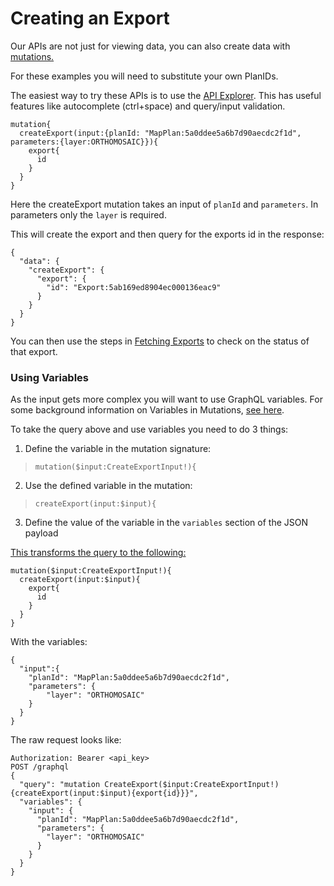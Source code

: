 # Creating an Export

Our APIs are not just for viewing data, you can also create data with [mutations.](http://graphql.org/learn/queries/#mutations)

For these examples you will need to substitute your own PlanIDs.

The easiest way to try these APIs is to use the [API Explorer](https://www.dronedeploy.com/graphql?operationName=null&query=mutation%7B%0A%20%20createExport%28input%3A%7BplanId%3A%20%22MapPlan%3A5a0ddee5a6b7d90aecdc2f1d%22%2C%20parameters%3A%7Blayer%3AORTHOMOSAIC%7D%7D%29%7B%0A%20%20%20%20export%7B%0A%20%20%20%20%20%20id%0A%20%20%20%20%7D%0A%20%20%7D%0A%7D%0A&variables=). This has useful features like autocomplete (ctrl+space) and query/input validation.

```
mutation{
  createExport(input:{planId: "MapPlan:5a0ddee5a6b7d90aecdc2f1d", parameters:{layer:ORTHOMOSAIC}}){
    export{
      id
    }
  }
}
```

Here the createExport mutation takes an input of `planId` and `parameters`. In parameters only the `layer` is required.

This will create the export and then query for the exports id in the response:

```
{
  "data": {
    "createExport": {
      "export": {
        "id": "Export:5ab169ed8904ec000136eac9"
      }
    }
  }
}
```

You can then use the steps in [Fetching Exports](/apis/examples/fetching-exports.md) to check on the status of that export.

### Using Variables

As the input gets more complex you will want to use GraphQL variables. For some background information on Variables in Mutations, [see here](http://graphql.org/learn/queries/#variables).

To take the query above and use variables you need to do 3 things:

1. Define the variable in the mutation signature:
  > `mutation($input:CreateExportInput!){`
2. Use the defined variable in the mutation:
  > `createExport(input:$input){`
3. Define the value of the variable in the `variables` section of the JSON payload

[This transforms the query to the following:](https://www.dronedeploy.com/graphql?operationName=null&query=mutation%28%24input%3ACreateExportInput!%29%7B%0A%20%20createExport%28input%3A%24input%29%7B%0A%20%20%20%20export%7B%0A%20%20%20%20%20%20id%0A%20%20%20%20%7D%0A%20%20%7D%0A%7D%0A&variables=%7B%0A%20%20%22input%22%3A%7B%0A%20%20%20%20%22planId%22%3A%20%22MapPlan%3A5a0ddee5a6b7d90aecdc2f1d%22%2C%0A%20%20%20%20%22parameters%22%3A%20%7B%0A%20%20%20%20%20%20%20%20%22layer%22%3A%20%22ORTHOMOSAIC%22%0A%20%20%20%20%7D%0A%20%20%7D%0A%7D%0A)

```
mutation($input:CreateExportInput!){
  createExport(input:$input){
    export{
      id
    }
  }
}
```

With the variables:

```
{
  "input":{
    "planId": "MapPlan:5a0ddee5a6b7d90aecdc2f1d",
    "parameters": {
    	"layer": "ORTHOMOSAIC"
    }
  }
}
```

The raw request looks like:

```
Authorization: Bearer <api_key>
POST /graphql
{
  "query": "mutation CreateExport($input:CreateExportInput!){createExport(input:$input){export{id}}}",
  "variables": {
    "input": {
      "planId": "MapPlan:5a0ddee5a6b7d90aecdc2f1d",
      "parameters": {
        "layer": "ORTHOMOSAIC"
      }
    }
  }
}

```



